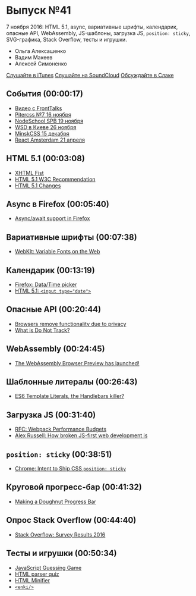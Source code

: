# Выпуск №41

7 ноября 2016: HTML 5.1, async, вариативные шрифты, календарик, опасные API, WebAssembly, JS-шаблоны, загрузка JS, `position: sticky`, SVG-графика, Stack Overflow, тесты и игрушки.

- Ольга Алексашенко
- Вадим Макеев
- Алексей Симоненко

[Слушайте в iTunes](https://itunes.apple.com/ru/podcast/veb-standarty/id1080500016)
[Слушайте на SoundCloud](https://soundcloud.com/web-standards/episode-41)
[Обсуждайте в Слаке](http://slack.web-standards.ru/)

## События (00:00:17)

- [Видео с FrontTalks](https://www.youtube.com/playlist?list=PLKaafC45L_SRke8G1qiE0ZTJovI0FYKRw)
- [Pitercss №7 16 ноября](https://pitercss.timepad.ru/event/394145/)
- [NodeSchool SPB 19 ноября](https://github.com/nodeschool/spb/issues/41)
- [WSD в Киеве 26 ноября](https://wsd.events/2016/11/26/)
- [MinskCSS 15 декабря](https://www.facebook.com/events/1424883897556955/)
- [React Amsterdam 21 апреля](https://react.amsterdam/)

## HTML 5.1 (00:03:08)

- [XHTML Fist](https://www.flickr.com/photos/jasonsantamaria/287001550)
- [HTML 5.1 W3C Recommendation](https://www.w3.org/TR/html51/)
- [HTML 5.1 Changes](https://www.w3.org/TR/html51/changes.html#changes)

## Async в Firefox (00:05:40)

- [Async/await support in Firefox](https://blog.nightly.mozilla.org/2016/11/01/async-await-support-in-firefox/)

## Вариативные шрифты (00:07:38)

- [WebKIt: Variable Fonts on the Web](https://webkit.org/blog/7051/variable-fonts-on-the-web/)

## Календарик (00:13:19)

- [Firefox: Data/Time picker](https://mozilla.invisionapp.com/share/237UTNHS8)
- [HTML 5.1: `<input type="date">`](https://www.w3.org/TR/html51/sec-forms.html#date-state-typedate)

## Опасные API (00:20:44)

- [Browsers remove functionality due to privacy](https://blog.lukaszolejnik.com/browsers-remove-functionality-due-to-privacy/)
- [What is Do Not Track?](https://allaboutdnt.com/)

## WebAssembly (00:24:45)

- [The WebAssembly Browser Preview has launched!](https://twitter.com/WebAssemblyNews/status/793119097496018944)

## Шаблонные литералы (00:26:43)

- [ES6 Template Literals, the Handlebars killer?](https://www.keithcirkel.co.uk/es6-template-literals/)

## Загрузка JS (00:31:40)

- [RFC: Webpack Performance Budgets](https://github.com/webpack/webpack/issues/3216)
- [Alex Russell: How broken JS-first web development is](https://mobile.twitter.com/slightlylate/status/793617048253247488)

## `position: sticky` (00:38:51)

- [Chrome: Intent to Ship CSS `position: sticky`](https://groups.google.com/a/chromium.org/d/msg/blink-dev/X_vBQp60kp8/v43CLS89CAAJ)

## Круговой прогресс-бар (00:41:32)

- [Making a Doughnut Progress Bar](https://github.com/kdzwinel/progress-bar-animation)

## Опрос Stack Overflow (00:44:40)

- [Stack Overflow: Survey Results 2016](http://stackoverflow.com/research/developer-survey-2016)

## Тесты и игрушки (00:50:34)

- [JavaScript Guessing Game](https://javascript-game.firebaseapp.com/)
- [HTML parser quiz](https://html5te.st/quiz/)
- [HTML Minifier](http://kangax.github.io/html-minifier/)
- [`<enki/>`](https://www.enki.com)
